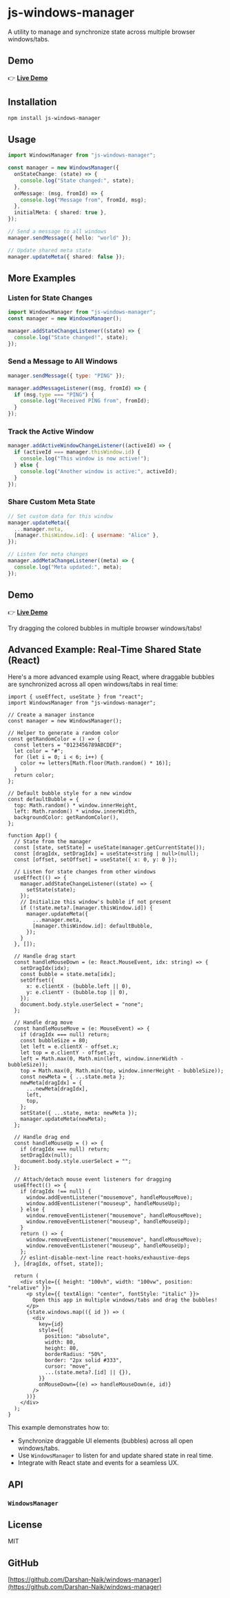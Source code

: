 # js-windows-manager

A utility to manage and synchronize state across multiple browser windows/tabs.

## Demo

👉 **[Live Demo](https://windows-manager-example.vercel.app/)**

## Installation

```sh
npm install js-windows-manager
```

## Usage

```ts
import WindowsManager from "js-windows-manager";

const manager = new WindowsManager({
  onStateChange: (state) => {
    console.log("State changed:", state);
  },
  onMessage: (msg, fromId) => {
    console.log("Message from", fromId, msg);
  },
  initialMeta: { shared: true },
});

// Send a message to all windows
manager.sendMessage({ hello: "world" });

// Update shared meta state
manager.updateMeta({ shared: false });
```

## More Examples

### Listen for State Changes

```js
import WindowsManager from "js-windows-manager";
const manager = new WindowsManager();

manager.addStateChangeListener((state) => {
  console.log("State changed!", state);
});
```

### Send a Message to All Windows

```js
manager.sendMessage({ type: "PING" });

manager.addMessageListener((msg, fromId) => {
  if (msg.type === "PING") {
    console.log("Received PING from", fromId);
  }
});
```

### Track the Active Window

```js
manager.addActiveWindowChangeListener((activeId) => {
  if (activeId === manager.thisWindow.id) {
    console.log("This window is now active!");
  } else {
    console.log("Another window is active:", activeId);
  }
});
```

### Share Custom Meta State

```js
// Set custom data for this window
manager.updateMeta({
  ...manager.meta,
  [manager.thisWindow.id]: { username: "Alice" },
});

// Listen for meta changes
manager.addMetaChangeListener((meta) => {
  console.log("Meta updated:", meta);
});
```

## Demo

👉 **[Live Demo](https://windows-manager-example.vercel.app/)**

Try dragging the colored bubbles in multiple browser windows/tabs!

## Advanced Example: Real-Time Shared State (React)

Here's a more advanced example using React, where draggable bubbles are synchronized across all open windows/tabs in real time:

```tsx
import { useEffect, useState } from "react";
import WindowsManager from "js-windows-manager";

// Create a manager instance
const manager = new WindowsManager();

// Helper to generate a random color
const getRandomColor = () => {
  const letters = "0123456789ABCDEF";
  let color = "#";
  for (let i = 0; i < 6; i++) {
    color += letters[Math.floor(Math.random() * 16)];
  }
  return color;
};

// Default bubble style for a new window
const defaultBubble = {
  top: Math.random() * window.innerHeight,
  left: Math.random() * window.innerWidth,
  backgroundColor: getRandomColor(),
};

function App() {
  // State from the manager
  const [state, setState] = useState(manager.getCurrentState());
  const [dragIdx, setDragIdx] = useState<string | null>(null);
  const [offset, setOffset] = useState({ x: 0, y: 0 });

  // Listen for state changes from other windows
  useEffect(() => {
    manager.addStateChangeListener((state) => {
      setState(state);
    });
    // Initialize this window's bubble if not present
    if (!state.meta?.[manager.thisWindow.id]) {
      manager.updateMeta({
        ...manager.meta,
        [manager.thisWindow.id]: defaultBubble,
      });
    }
  }, []);

  // Handle drag start
  const handleMouseDown = (e: React.MouseEvent, idx: string) => {
    setDragIdx(idx);
    const bubble = state.meta[idx];
    setOffset({
      x: e.clientX - (bubble.left || 0),
      y: e.clientY - (bubble.top || 0),
    });
    document.body.style.userSelect = "none";
  };

  // Handle drag move
  const handleMouseMove = (e: MouseEvent) => {
    if (dragIdx === null) return;
    const bubbleSize = 80;
    let left = e.clientX - offset.x;
    let top = e.clientY - offset.y;
    left = Math.max(0, Math.min(left, window.innerWidth - bubbleSize));
    top = Math.max(0, Math.min(top, window.innerHeight - bubbleSize));
    const newMeta = { ...state.meta };
    newMeta[dragIdx] = {
      ...newMeta[dragIdx],
      left,
      top,
    };
    setState({ ...state, meta: newMeta });
    manager.updateMeta(newMeta);
  };

  // Handle drag end
  const handleMouseUp = () => {
    if (dragIdx === null) return;
    setDragIdx(null);
    document.body.style.userSelect = "";
  };

  // Attach/detach mouse event listeners for dragging
  useEffect(() => {
    if (dragIdx !== null) {
      window.addEventListener("mousemove", handleMouseMove);
      window.addEventListener("mouseup", handleMouseUp);
    } else {
      window.removeEventListener("mousemove", handleMouseMove);
      window.removeEventListener("mouseup", handleMouseUp);
    }
    return () => {
      window.removeEventListener("mousemove", handleMouseMove);
      window.removeEventListener("mouseup", handleMouseUp);
    };
    // eslint-disable-next-line react-hooks/exhaustive-deps
  }, [dragIdx, offset, state]);

  return (
    <div style={{ height: "100vh", width: "100vw", position: "relative" }}>
      <p style={{ textAlign: "center", fontStyle: "italic" }}>
        Open this app in multiple windows/tabs and drag the bubbles!
      </p>
      {state.windows.map(({ id }) => (
        <div
          key={id}
          style={{
            position: "absolute",
            width: 80,
            height: 80,
            borderRadius: "50%",
            border: "2px solid #333",
            cursor: "move",
            ...(state.meta?.[id] || {}),
          }}
          onMouseDown={(e) => handleMouseDown(e, id)}
        />
      ))}
    </div>
  );
}
```

This example demonstrates how to:

- Synchronize draggable UI elements (bubbles) across all open windows/tabs.
- Use `WindowsManager` to listen for and update shared state in real time.
- Integrate with React state and events for a seamless UX.

## API

### `WindowsManager`

## License

MIT

## GitHub

[https://github.com/Darshan-Naik/windows-manager](https://github.com/Darshan-Naik/windows-manager)
